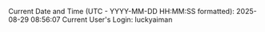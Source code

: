 Current Date and Time (UTC - YYYY-MM-DD HH:MM:SS formatted): 2025-08-29 08:56:07
Current User's Login: luckyaiman
